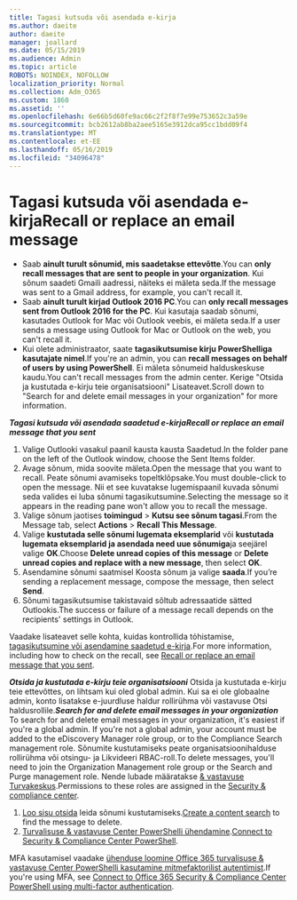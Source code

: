 ```yaml
---
title: Tagasi kutsuda või asendada e-kirja
ms.author: daeite
author: daeite
manager: joallard
ms.date: 05/15/2019
ms.audience: Admin
ms.topic: article
ROBOTS: NOINDEX, NOFOLLOW
localization_priority: Normal
ms.collection: Adm_O365
ms.custom: 1860
ms.assetid: ''
ms.openlocfilehash: 6e66b5d60fe9ac66c2f2f8f7e99e753652c3a59e
ms.sourcegitcommit: bcb2612ab8ba2aee5165e3912dca95cc1bdd09f4
ms.translationtype: MT
ms.contentlocale: et-EE
ms.lasthandoff: 05/16/2019
ms.locfileid: "34096478"
---
```

# <a name="recall-or-replace-an-email-message"></a><span data-ttu-id="a9f0d-102">Tagasi kutsuda või asendada e-kirja</span><span class="sxs-lookup"><span data-stu-id="a9f0d-102">Recall or replace an email message</span></span>

- <span data-ttu-id="a9f0d-103">Saab **ainult turult sõnumid, mis saadetakse ettevõtte**.</span><span class="sxs-lookup"><span data-stu-id="a9f0d-103">You can **only recall messages that are sent to people in your organization**.</span></span> <span data-ttu-id="a9f0d-104">Kui sõnum saadeti Gmaili aadressi, näiteks ei mäleta seda.</span><span class="sxs-lookup"><span data-stu-id="a9f0d-104">If the message was sent to a Gmail address, for example, you can't recall it.</span></span>
- <span data-ttu-id="a9f0d-105">Saab **ainult turult kirjad Outlook 2016 PC**.</span><span class="sxs-lookup"><span data-stu-id="a9f0d-105">You can **only recall messages sent from Outlook 2016 for the PC**.</span></span> <span data-ttu-id="a9f0d-106">Kui kasutaja saadab sõnumi, kasutades Outlook for Mac või Outlook veebis, ei mäleta seda.</span><span class="sxs-lookup"><span data-stu-id="a9f0d-106">If a user sends a message using Outlook for Mac or Outlook on the web, you can't recall it.</span></span>
- <span data-ttu-id="a9f0d-107">Kui olete administraator, saate **tagasikutsumise kirju PowerShelliga kasutajate nimel**.</span><span class="sxs-lookup"><span data-stu-id="a9f0d-107">If you're an admin, you can **recall messages on behalf of users by using PowerShell**.</span></span> <span data-ttu-id="a9f0d-108">Ei mäleta sõnumeid halduskeskuse kaudu.</span><span class="sxs-lookup"><span data-stu-id="a9f0d-108">You can't recall messages from the admin center.</span></span> <span data-ttu-id="a9f0d-109">Kerige "Otsida ja kustutada e-kirju teie organisatsiooni" Lisateavet.</span><span class="sxs-lookup"><span data-stu-id="a9f0d-109">Scroll down to "Search for and delete email messages in your organization" for more information.</span></span>

<span data-ttu-id="a9f0d-110">***Tagasi kutsuda või asendada saadetud e-kirja***</span><span class="sxs-lookup"><span data-stu-id="a9f0d-110">***Recall or replace an email message that you sent***</span></span>
1. <span data-ttu-id="a9f0d-111">Valige Outlooki vasakul paanil kausta kausta Saadetud.</span><span class="sxs-lookup"><span data-stu-id="a9f0d-111">In the folder pane on the left of the Outlook window, choose the Sent Items folder.</span></span>
2. <span data-ttu-id="a9f0d-112">Avage sõnum, mida soovite mäleta.</span><span class="sxs-lookup"><span data-stu-id="a9f0d-112">Open the message that you want to recall.</span></span> <span data-ttu-id="a9f0d-113">Peate sõnumi avamiseks topeltklõpsake.</span><span class="sxs-lookup"><span data-stu-id="a9f0d-113">You must double-click to open the message.</span></span> <span data-ttu-id="a9f0d-114">Nii et see kuvatakse lugemispaanil kuvada sõnumi seda valides ei luba sõnumi tagasikutsumine.</span><span class="sxs-lookup"><span data-stu-id="a9f0d-114">Selecting the message so it appears in the reading pane won't allow you to recall the message.</span></span>
3. <span data-ttu-id="a9f0d-115">Valige sõnum jaotises **toimingud** > **Kutsu see sõnum tagasi**.</span><span class="sxs-lookup"><span data-stu-id="a9f0d-115">From the Message tab, select **Actions** > **Recall This Message**.</span></span>
4. <span data-ttu-id="a9f0d-116">Valige **kustutada selle sõnumi lugemata eksemplarid** või **kustutada lugemata eksemplarid ja asendada need uue sõnumiga**ja seejärel valige **OK**.</span><span class="sxs-lookup"><span data-stu-id="a9f0d-116">Choose **Delete unread copies of this message** or **Delete unread copies and replace with a new message**, then select **OK**.</span></span>
5. <span data-ttu-id="a9f0d-117">Asendamine sõnumi saatmisel Koosta sõnum ja valige **saada**.</span><span class="sxs-lookup"><span data-stu-id="a9f0d-117">If you’re sending a replacement message, compose the message, then select **Send**.</span></span>
6. <span data-ttu-id="a9f0d-118">Sõnumi tagasikutsumise takistavaid sõltub adressaatide sätted Outlookis.</span><span class="sxs-lookup"><span data-stu-id="a9f0d-118">The success or failure of a message recall depends on the recipients' settings in Outlook.</span></span> 

<span data-ttu-id="a9f0d-119">Vaadake lisateavet selle kohta, kuidas kontrollida tόhistamise, [tagasikutsumine või asendamine saadetud e-kirja](https://support.office.com/article/35027f88-d655-4554-b4f8-6c0729a723a0).</span><span class="sxs-lookup"><span data-stu-id="a9f0d-119">For more information, including how to check on the recall, see [Recall or replace an email message that you sent](https://support.office.com/article/35027f88-d655-4554-b4f8-6c0729a723a0).</span></span>

<span data-ttu-id="a9f0d-120">***Otsida ja kustutada e-kirju teie organisatsiooni*** Otsida ja kustutada e-kirju teie ettevõttes, on lihtsam kui oled global admin. Kui sa ei ole globaalne admin, konto lisatakse e-juurdluse haldur rollirühma või vastavuse Otsi haldusrollile.</span><span class="sxs-lookup"><span data-stu-id="a9f0d-120">***Search for and delete email messages in your organization*** To search for and delete email messages in your organization, it's easiest if you're a global admin. If you're not a global admin, your account must be added to the eDiscovery Manager role group, or to the Compliance Search management role.</span></span> <span data-ttu-id="a9f0d-121">Sõnumite kustutamiseks peate organisatsioonihalduse rollirühma või otsingu- ja Likvideeri RBAC-roll.</span><span class="sxs-lookup"><span data-stu-id="a9f0d-121">To delete messages, you'll need to join the Organization Management role group or the Search and Purge management role.</span></span> <span data-ttu-id="a9f0d-122">Nende lubade määratakse [& vastavuse Turvakeskus](https://protection.office.com/).</span><span class="sxs-lookup"><span data-stu-id="a9f0d-122">Permissions to these roles are assigned in the [Security & compliance center](https://protection.office.com/).</span></span>

1. <span data-ttu-id="a9f0d-123">[Loo sisu otsida](https://docs.microsoft.com/en-us/office365/securitycompliance/content-search) leida sõnumi kustutamiseks.</span><span class="sxs-lookup"><span data-stu-id="a9f0d-123">[Create a content search](https://docs.microsoft.com/en-us/office365/securitycompliance/content-search) to find the message to delete.</span></span>
2. <span data-ttu-id="a9f0d-124">[Turvalisuse & vastavuse Center PowerShelli ühendamine](https://docs.microsoft.com/en-us/powershell/exchange/office-365-scc/connect-to-scc-powershell/connect-to-scc-powershell?view=exchange-ps).</span><span class="sxs-lookup"><span data-stu-id="a9f0d-124">[Connect to Security & Compliance Center PowerShell](https://docs.microsoft.com/en-us/powershell/exchange/office-365-scc/connect-to-scc-powershell/connect-to-scc-powershell?view=exchange-ps).</span></span> 

<span data-ttu-id="a9f0d-125">MFA kasutamisel vaadake [ühenduse loomine Office 365 turvalisuse & vastavuse Center PowerShelli kasutamine mitmefaktorilist autentimist](https://docs.microsoft.com/en-us/powershell/exchange/office-365-scc/connect-to-scc-powershell/mfa-connect-to-scc-powershell?view=exchange-ps).</span><span class="sxs-lookup"><span data-stu-id="a9f0d-125">If you're using MFA, see [Connect to Office 365 Security & Compliance Center PowerShell using multi-factor authentication](https://docs.microsoft.com/en-us/powershell/exchange/office-365-scc/connect-to-scc-powershell/mfa-connect-to-scc-powershell?view=exchange-ps).</span></span> 
